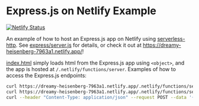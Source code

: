 # Express.js on Netlify Example

[![Netlify Status](https://api.netlify.com/api/v1/badges/77441da4-f9bb-40bd-a5ae-937427991612/deploy-status)](https://app.netlify.com/sites/dreamy-heisenberg-7963a1/deploys)

An example of how to host an Express.js app on Netlify using
[serverless-http](https://github.com/dougmoscrop/serverless-http). See
[express/server.js](express/server.js) for details, or check it out at
https://dreamy-heisenberg-7963a1.netlify.app/!

[index.html](index.html) simply loads html from the Express.js app using
`<object>`, and the app is hosted at `/.netlify/functions/server`. Examples of
how to access the Express.js endpoints:

```sh
curl https://dreamy-heisenberg-7963a1.netlify.app/.netlify/functions/server
curl https://dreamy-heisenberg-7963a1.netlify.app/.netlify/functions/server/another
curl --header "Content-Type: application/json" --request POST --data '{"json":"POST"}' https://dreamy-heisenberg-7963a1.netlify.app/.netlify/functions/server
```
